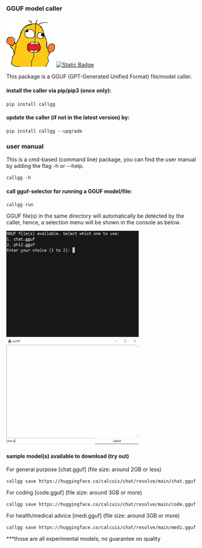 ### GGUF model caller

[<img src="https://raw.githubusercontent.com/calcuis/chatgpt-model-selector/master/callgg.gif" width="128" height="128">](https://github.com/calcuis/chatgpt-model-selector/blob/main/callgg.gif)
[![Static Badge](https://img.shields.io/badge/callgg-release-yellow?logo=github)](https://github.com/calcuis/callgg/releases)

This package is a GGUF (GPT-Generated Unified Format) file/model caller.
#### install the caller via pip/pip3 (once only):
```
pip install callgg
```
#### update the caller (if not in the latest version) by:
```
pip install callgg --upgrade
```
### user manual
This is a cmd-based (command line) package, you can find the user manual by adding the flag -h or --help.
```
callgg -h
```
#### call gguf-selector for running a GGUF model/file:
```
callgg run
``` 

GGUF file(s) in the same directory will automatically be detected by the caller, hence, a selection menu will be shown in the console as below.

[<img src="https://raw.githubusercontent.com/calcuis/chatgpt-model-selector/master/demo.gif" width="350" height="280">](https://github.com/calcuis/chatgpt-model-selector/blob/main/demo.gif)
[<img src="https://raw.githubusercontent.com/calcuis/chatgpt-model-selector/master/demo1.gif" width="350" height="280">](https://github.com/calcuis/chatgpt-model-selector/blob/main/demo1.gif)

#### sample model(s) available to download (try out)
For general purpose
[chat.gguf] (file size: around 2GB or less)
```
callgg save https://huggingface.co/calcuis/chat/resolve/main/chat.gguf
```
For coding
[code.gguf] (file size: around 3GB or more)
```
callgg save https://huggingface.co/calcuis/chat/resolve/main/code.gguf
```
For health/medical advice
[medi.gguf] (file size: around 3GB or more)
```
callgg save https://huggingface.co/calcuis/chat/resolve/main/medi.gguf
```
***those are all experimental models; no guarantee on quality
